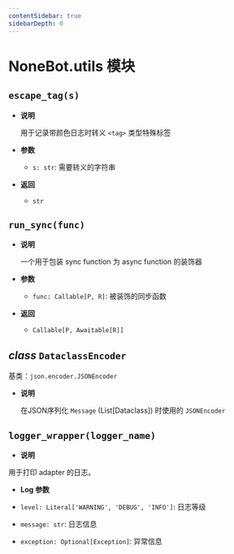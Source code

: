 ```yaml
---
contentSidebar: true
sidebarDepth: 0
---
```


# NoneBot.utils 模块


## `escape_tag(s)`


* **说明**

    用于记录带颜色日志时转义 `<tag>` 类型特殊标签



* **参数**

    
    * `s: str`: 需要转义的字符串



* **返回**

    
    * `str`



## `run_sync(func)`


* **说明**

    一个用于包装 sync function 为 async function 的装饰器



* **参数**

    
    * `func: Callable[P, R]`: 被装饰的同步函数



* **返回**

    
    * `Callable[P, Awaitable[R]]`



##  _class_ `DataclassEncoder`

基类：`json.encoder.JSONEncoder`


* **说明**

    在JSON序列化 `Message` (List[Dataclass]) 时使用的 `JSONEncoder`



## `logger_wrapper(logger_name)`


* **说明**


用于打印 adapter 的日志。


* **Log 参数**



* `level: Literal['WARNING', 'DEBUG', 'INFO']`: 日志等级


* `message: str`: 日志信息


* `exception: Optional[Exception]`: 异常信息

